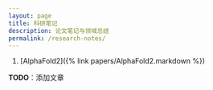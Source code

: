 ```yaml
---
layout: page
title: 科研笔记
description: 论文笔记与领域总结
permalink: /research-notes/
---
```


1. [AlphaFold2]({% link papers/AlphaFold2.markdown %})

**TODO**：添加文章
